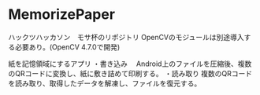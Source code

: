 # MemorizePaper
ハックツハッカソン　モサ杯のリポジトリ
OpenCVのモジュールは別途導入する必要あり。(OpenCV 4.7.0で開発)

紙を記憶領域にするアプリ
・書き込み
　Android上のファイルを圧縮後、複数のQRコードに変換し、紙に敷き詰めて印刷する。
・読み取り
  複数のQRコードを読み取り、取得したデータを解凍し、ファイルを復元する。
